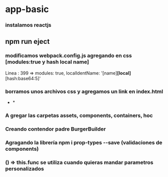 # app-basic
### instalamos reactjs
## npm run eject
### modificamos webpack.config.js agregando en css [modules:true y hash local name]
Linea : 399  => modules: true, localIdentName: '[name]__[local]__[hash:base64:5]'
### borramos unos archivos css y agregamos un link en index.html
* <link href="https://fonts.googleapis.com/css?family=Open+Sans:400,700" rel="stylesheet" />*
### A gregar las carpetas assets, components, containers, hoc
### Creando contendor padre BurgerBuilder
### Agragando la librería npm i prop-types --save (validaciones de components)
### () => this.func se utiliza cuando quieras mandar parametros personalizados